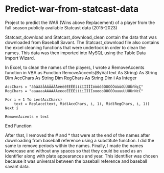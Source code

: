 # Predict-war-from-statcast-data
Project to predict the WAR (Wins above Replacement) of a player from the full season publicly available Statcast data (2015-2023)

Statcast_download and Statcast_download_clean contain the data that was downloaded from Baseball Savant. The Statcast_download file also contains the excel cleaning functions that were undertook in order to clean the names. This data was then imported into MySQL using the Table Data Import Wizard.

In Excel, to clean the names of the players, I wrote a RemoveAccents function in VBA as 
Function RemoveAccents(ByVal text As String) As String
    Dim AccChars As String
    Dim RegChars As String
    Dim i As Integer

    AccChars = "áàäâãåÁÀÄÂÃÅéèëêÉÈËÊíìïîÍÌÏÎóòöôõÓÒÖÔÕúùüûÚÙÜÛñÑçÇ"
    RegChars = "aaaaaaAAAAAAeeeeEEEEiiiiIIIIoooooOOOOOuuuuUUUUnNcC"

    For i = 1 To Len(AccChars)
        text = Replace(text, Mid(AccChars, i, 1), Mid(RegChars, i, 1))
    Next i

    RemoveAccents = text
End Function

After that, I removed the # and * that were at the end of the names after downloading from baseball reference using a substitute function. I did the same to remove periods within the names. Finally, I made the names lowercase and without any spaces so that they could be used as an identifier along with plate appearances and year. This identifier was chosen because it was universal between the baseball reference and baseball savant data. 
